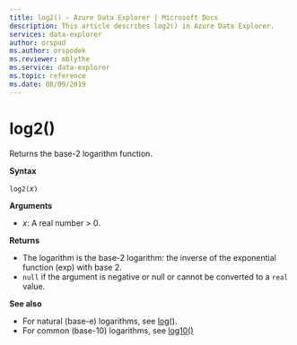 ```yaml
---
title: log2() - Azure Data Explorer | Microsoft Docs
description: This article describes log2() in Azure Data Explorer.
services: data-explorer
author: orspod
ms.author: orspodek
ms.reviewer: mblythe
ms.service: data-explorer
ms.topic: reference
ms.date: 08/09/2019
---
```

# log2()

Returns the base-2 logarithm function.  

**Syntax**

`log2(`*x*`)`

**Arguments**

* *x*: A real number > 0.

**Returns**

* The logarithm is the base-2 logarithm: the inverse of the exponential function (exp) with base 2.
* `null` if the argument is negative or null or cannot be converted to a `real` value. 

**See also**

* For natural (base-e) logarithms, see [log()](log-function.md).
* For common (base-10) logarithms, see [log10()](log10-function.md)